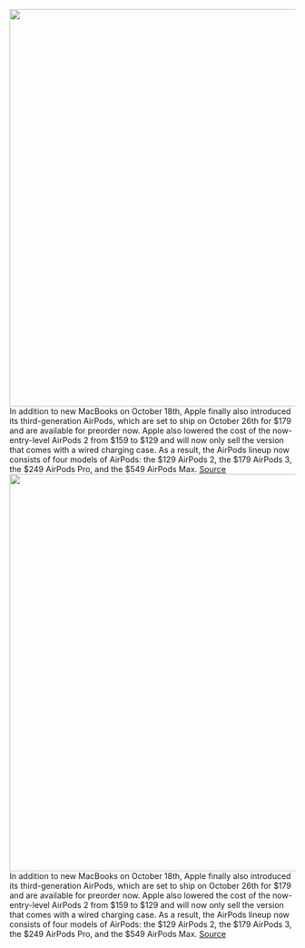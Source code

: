<img src='https://cdn.vox-cdn.com/thumbor/lo0k_c1fBNf7qafNUy9sYxnT-EA=/0x0:2040x1360/1200x800/filters:focal(857x517:1183x843)/cdn.vox-cdn.com/uploads/chorus_image/image/70017466/cwelch_191031_3763_0004.0.jpg' width='700px' /><br/>
In addition to new MacBooks on October 18th, Apple finally also introduced its third-generation AirPods, which are set to ship on October 26th for $179 and are available for preorder now. Apple also lowered the cost of the now-entry-level AirPods 2 from $159 to $129 and will now only sell the version that comes with a wired charging case. As a result, the AirPods lineup now consists of four models of AirPods: the $129 AirPods 2, the $179 AirPods 3, the $249 AirPods Pro, and the $549 AirPods Max.
<a href='https://www.theverge.com/2021/10/19/22733797/airpods-2-3-pro-max-which-to-buy'> Source <a/><img src='https://cdn.vox-cdn.com/thumbor/lo0k_c1fBNf7qafNUy9sYxnT-EA=/0x0:2040x1360/1200x800/filters:focal(857x517:1183x843)/cdn.vox-cdn.com/uploads/chorus_image/image/70017466/cwelch_191031_3763_0004.0.jpg' width='700px' /><br/>
In addition to new MacBooks on October 18th, Apple finally also introduced its third-generation AirPods, which are set to ship on October 26th for $179 and are available for preorder now. Apple also lowered the cost of the now-entry-level AirPods 2 from $159 to $129 and will now only sell the version that comes with a wired charging case. As a result, the AirPods lineup now consists of four models of AirPods: the $129 AirPods 2, the $179 AirPods 3, the $249 AirPods Pro, and the $549 AirPods Max.
<a href='https://www.theverge.com/2021/10/19/22733797/airpods-2-3-pro-max-which-to-buy'> Source <a/>
